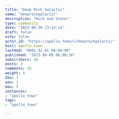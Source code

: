 ```yaml
---
title: "Deep Rock Galactic" 
name: "deeprockgalactic"
description: "Rock and Stone!"
type: community
date: "2023-06-30 13:14:14"
draft: false
nsfw: false
actor_id: "https://apollo.town/c/deeprockgalactic"
host: apollo.town
lastmod: "0001-01-01 00:00:00"
published: "2023-06-09 06:00:16"
subscribers: 20
posts: 4
comments: 25
weight: 4
dau: 1
wau: 1
mau: 5
instances:
- "apollo_town"
tags: 
- "apollo_town"

---
```

